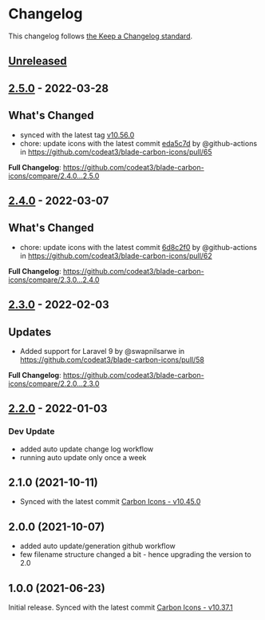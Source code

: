 # Changelog

This changelog follows [the Keep a Changelog standard](https://keepachangelog.com).

## [Unreleased](https://github.com/codeat3/blade-carbon-icons/compare/2.5.0...HEAD)

## [2.5.0](https://github.com/codeat3/blade-carbon-icons/compare/2.4.0...2.5.0) - 2022-03-28

## What's Changed

- synced with the latest tag [v10.56.0](https://github.com/carbon-design-system/carbon/releases/tag/v10.56.0)
- chore: update icons with the latest commit [eda5c7d](https://github.com/carbon-design-system/carbon/commit/eda5c7de6591b1ddc36a31c2577f35e57c6b2ca5) by @github-actions in https://github.com/codeat3/blade-carbon-icons/pull/65

**Full Changelog**: https://github.com/codeat3/blade-carbon-icons/compare/2.4.0...2.5.0

## [2.4.0](https://github.com/codeat3/blade-carbon-icons/compare/2.3.0...2.4.0) - 2022-03-07

## What's Changed

- chore: update icons with the latest commit [6d8c2f0](https://github.com/carbon-design-system/carbon/commit/6d8c2f03ed3e4b8e31dc95df4633e015090859a6) by @github-actions in https://github.com/codeat3/blade-carbon-icons/pull/62

**Full Changelog**: https://github.com/codeat3/blade-carbon-icons/compare/2.3.0...2.4.0

## [2.3.0](https://github.com/codeat3/blade-carbon-icons/compare/2.2.0...2.3.0) - 2022-02-03

## Updates

- Added support for Laravel 9 by @swapnilsarwe in https://github.com/codeat3/blade-carbon-icons/pull/58

**Full Changelog**: https://github.com/codeat3/blade-carbon-icons/compare/2.2.0...2.3.0

## [2.2.0](https://github.com/codeat3/blade-carbon-icons/compare/2.1.0...2.2.0) - 2022-01-03

### Dev Update

- added auto update change log workflow
- running auto update only once a week

## 2.1.0 (2021-10-11)

- Synced with the latest commit [Carbon Icons - v10.45.0](https://github.com/carbon-design-system/carbon/releases/tag/v10.45.0)

## 2.0.0 (2021-10-07)

- added auto update/generation github workflow
- few filename structure changed a bit - hence upgrading the version to 2.0

## 1.0.0 (2021-06-23)

Initial release.
Synced with the latest commit [Carbon Icons - v10.37.1](https://github.com/carbon-design-system/carbon/releases/tag/v10.37.1)
